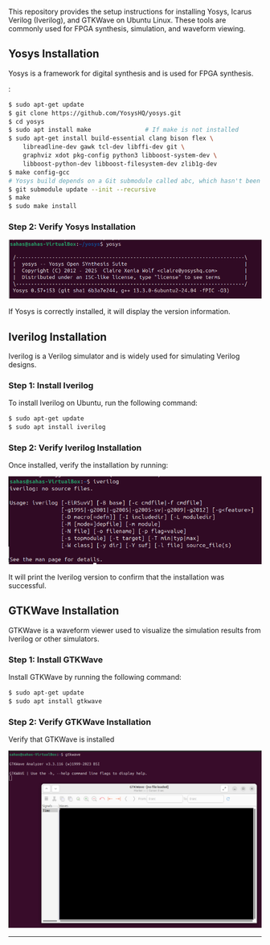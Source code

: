 This repository provides the setup instructions for installing Yosys, Icarus Verilog (Iverilog), and GTKWave on Ubuntu Linux. These tools are commonly used for FPGA synthesis, simulation, and waveform viewing.

## Yosys Installation

Yosys is a framework for digital synthesis and is used for FPGA synthesis.

:

```bash
$ sudo apt-get update
$ git clone https://github.com/YosysHQ/yosys.git
$ cd yosys
$ sudo apt install make               # If make is not installed
$ sudo apt-get install build-essential clang bison flex \
    libreadline-dev gawk tcl-dev libffi-dev git \
    graphviz xdot pkg-config python3 libboost-system-dev \
    libboost-python-dev libboost-filesystem-dev zlib1g-dev
$ make config-gcc
# Yosys build depends on a Git submodule called abc, which hasn't been initialized yet. You need to run the following command before running make
$ git submodule update --init --recursive
$ make 
$ sudo make install
```

### Step 2: Verify Yosys Installation

![Yosys Screenshot](images/yosys_download.png)

If Yosys is correctly installed, it will display the version information.

## Iverilog Installation

Iverilog is a Verilog simulator and is widely used for simulating Verilog designs.

### Step 1: Install Iverilog

To install Iverilog on Ubuntu, run the following command:

```bash
$ sudo apt-get update
$ sudo apt install iverilog
```

### Step 2: Verify Iverilog Installation

Once installed, verify the installation by running:

![Iverilog Screenshot](images/iverilog_download.png)

It will print the Iverilog version to confirm that the installation was successful.


## GTKWave Installation

GTKWave is a waveform viewer used to visualize the simulation results from Iverilog or other simulators.

### Step 1: Install GTKWave

Install GTKWave by running the following command:

```bash
$ sudo apt-get update
$ sudo apt install gtkwave
```

### Step 2: Verify GTKWave Installation

Verify that GTKWave is installed

![GTKWave Screenshot](images/gtkwave_download.png)

---



